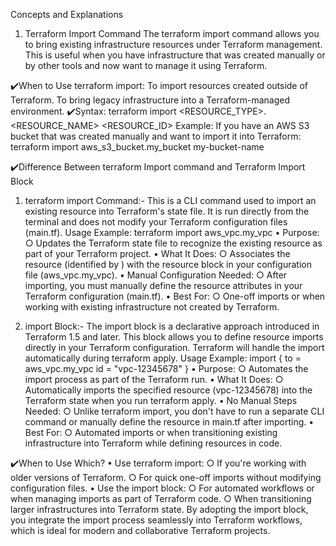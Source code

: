 Concepts and Explanations
1. Terraform Import Command
The terraform import command allows you to bring existing infrastructure resources under Terraform management. This is useful when you have infrastructure that was created manually or by other tools and now want to manage it using Terraform.


✔️When to Use terraform import:
To import resources created outside of Terraform.
To bring legacy infrastructure into a Terraform-managed environment.
✔️Syntax:
terraform import <RESOURCE_TYPE>.<RESOURCE_NAME> <RESOURCE_ID>
Example:
If you have an AWS S3 bucket that was created manually and want to import it into Terraform:
                       terraform import aws_s3_bucket.my_bucket my-bucket-name

✔️Difference Between terraform Import command and Terraform Import Block
1. terraform import Command:-
This is a CLI command used to import an existing resource into Terraform's state file. It is run directly from the terminal and does not modify your Terraform configuration files (main.tf).
Usage Example:
terraform import aws_vpc.my_vpc <vpc-id>
    • Purpose: 
        ○ Updates the Terraform state file to recognize the existing resource as part of your Terraform project.
    • What It Does: 
        ○ Associates the resource (identified by <vpc-id>) with the resource block in your configuration file (aws_vpc.my_vpc).
    • Manual Configuration Needed: 
        ○ After importing, you must manually define the resource attributes in your Terraform configuration (main.tf).
    • Best For: 
        ○ One-off imports or when working with existing infrastructure not created by Terraform.

2. import Block:-
The import block is a declarative approach introduced in Terraform 1.5 and later. This block allows you to define resource imports directly in your Terraform configuration. Terraform will handle the import automatically during terraform apply.
Usage Example:
import {
  to = aws_vpc.my_vpc
  id = "vpc-12345678"
}
    • Purpose: 
        ○ Automates the import process as part of the Terraform run.
    • What It Does: 
        ○ Automatically imports the specified resource (vpc-12345678) into the Terraform state when you run terraform apply.
    • No Manual Steps Needed: 
        ○ Unlike terraform import, you don't have to run a separate CLI command or manually define the resource in main.tf after importing.
    • Best For: 
        ○ Automated imports or when transitioning existing infrastructure into Terraform while defining resources in code.

✔️When to Use Which?
    • Use terraform import:
        ○ If you're working with older versions of Terraform.
        ○ For quick one-off imports without modifying configuration files.
    • Use the import block:
        ○ For automated workflows or when managing imports as part of Terraform code.
        ○ When transitioning larger infrastructures into Terraform state.
By adopting the import block, you integrate the import process seamlessly into Terraform workflows, which is ideal for modern and collaborative Terraform projects.



 


